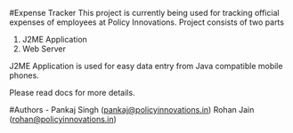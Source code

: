 #Expense Tracker
This project is currently being used for tracking official expenses of employees
at Policy Innovations. Project consists of two parts

 1. J2ME Application
 2. Web Server

J2ME Application is used for easy data entry from Java compatible mobile phones.

Please read docs for more details.

#Authors -
Pankaj Singh (pankaj@policyinnovations.in)
Rohan Jain (rohan@policyinnovations.in)
